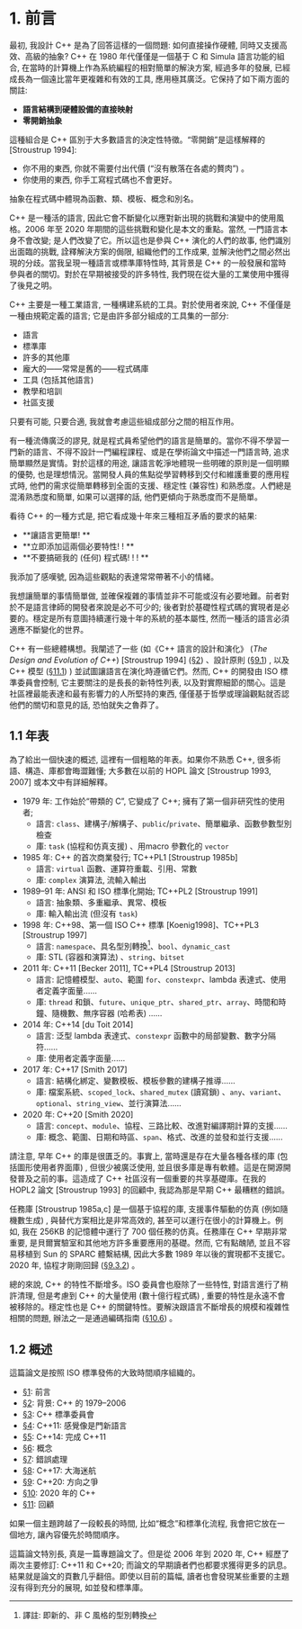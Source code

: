 # 1. 前言

最初, 我設計 C++ 是為了回答這樣的一個問題: 如何直接操作硬體, 同時又支援高效、高級的抽象? C++ 在 1980 年代僅僅是一個基于 C 和 Simula 語言功能的組合, 在當時的計算機上作為系統編程的相對簡單的解決方案, 經過多年的發展, 已經成長為一個遠比當年更複雜和有效的工具, 應用極其廣泛。它保持了如下兩方面的關註: 

- **語言結構到硬體設備的直接映射**
- **零開銷抽象**

這種組合是 C++ 區別于大多數語言的決定性特徵。“零開銷”是這樣解釋的 [Stroustrup 1994]: 

- 你不用的東西, 你就不需要付出代價 (“沒有散落在各處的贅肉”) 。
- 你使用的東西, 你手工寫程式碼也不會更好。

抽象在程式碼中體現為函數、類、模板、概念和別名。

C++ 是一種活的語言, 因此它會不斷變化以應對新出現的挑戰和演變中的使用風格。2006 年至 2020 年期間的這些挑戰和變化是本文的重點。當然, 一門語言本身不會改變; 是人們改變了它。所以這也是參與 C++ 演化的人們的故事, 他們識別出面臨的挑戰, 詮釋解決方案的侷限, 組織他們的工作成果, 並解決他們之間必然出現的分歧。當我呈現一種語言或標準庫特性時, 其背景是 C++ 的一般發展和當時參與者的關切。對於在早期被接受的許多特性, 我們現在從大量的工業使用中獲得了後見之明。

C++ 主要是一種工業語言, 一種構建系統的工具。對於使用者來說, C++ 不僅僅是一種由規範定義的語言; 它是由許多部分組成的工具集的一部分: 

- 語言
- 標準庫
- 許多的其他庫
- 龐大的——常常是舊的——程式碼庫
- 工具 (包括其他語言) 
- 教學和培訓
- 社區支援

只要有可能, 只要合適, 我就會考慮這些組成部分之間的相互作用。

有一種流傳廣泛的謬見, 就是程式員希望他們的語言是簡單的。當你不得不學習一門新的語言、不得不設計一門編程課程、或是在學術論文中描述一門語言時, 追求簡單顯然是實情。對於這樣的用途, 讓語言乾淨地體現一些明確的原則是一個明顯的優勢, 也是理想情況。當開發人員的焦點從學習轉移到交付和維護重要的應用程式時, 他們的需求從簡單轉移到全面的支援、穩定性 (兼容性) 和熟悉度。人們總是混淆熟悉度和簡單, 如果可以選擇的話, 他們更傾向于熟悉度而不是簡單。

看待 C++ 的一種方式是, 把它看成幾十年來三種相互矛盾的要求的結果: 

- **讓語言更簡單! **
- **立即添加這兩個必要特性! ! **
- **不要搞砸我的 (任何) 程式碼! ! ! **

我添加了感嘆號, 因為這些觀點的表達常常帶著不小的情緒。

我想讓簡單的事情簡單做, 並確保複雜的事情並非不可能或沒有必要地難。前者對於不是語言律師的開發者來說是必不可少的; 後者對於基礎性程式碼的實現者是必要的。穩定是所有意圖持續運行幾十年的系統的基本屬性, 然而一種活的語言必須適應不斷變化的世界。

C++ 有一些總體構想。我闡述了一些 (如《C++ 語言的設計和演化》 (*The Design and Evolution of C++*) [Stroustrup 1994] ([§2](02.md#2-背景c-的-19792006)) 、設計原則 ([§9.1](09.md#91-設計原則)) , 以及 C++ 模型 ([§11.1](11.md#111-c-模型)) ) 並試圖讓語言在演化時遵循它們。然而, C++ 的開發由 ISO 標準委員會控制, 它主要關注的是長長的新特性列表, 以及對實際細節的關心。這是社區裡最能表達和最有影響力的人所堅持的東西, 僅僅基于哲學或理論觀點就否認他們的關切和意見的話, 恐怕就失之魯莽了。

## 1.1 年表

為了給出一個快速的概述, 這裡有一個粗略的年表。如果你不熟悉 C++, 很多術語、構造、庫都會晦澀難懂; 大多數在以前的 HOPL 論文 [Stroustrup 1993, 2007] 或本文中有詳細解釋。

- 1979 年: 工作始於“帶類的 C”, 它變成了 C++; 擁有了第一個非研究性的使用者; 
  - 語言: `class`、建構子/解構子、`public`/`private`、簡單繼承、函數參數型別檢查
  - 庫: `task` (協程和仿真支援) 、用macro 參數化的 `vector`
- 1985 年: C++ 的首次商業發行; TC++PL1 [Stroustrup 1985b]
  - 語言: `virtual` 函數、運算符重載、引用、常數
  - 庫: `complex` 演算法, 流輸入輸出
- 1989–91 年: ANSI 和 ISO 標準化開始; TC++PL2 [Stroustrup 1991]
  - 語言: 抽象類、多重繼承、異常、模板
  - 庫: 輸入輸出流 (但沒有 `task`) 
- 1998 年: C++98、第一個 ISO C++ 標準 [Koenig1998]、TC++PL3 [Stroustrup 1997]
  - 語言: `namespace`、具名型別轉換[^1]、`bool`、`dynamic_cast`
  - 庫: STL (容器和演算法) 、`string`、`bitset`
- 2011 年: C++11 [Becker 2011], TC++PL4 [Stroustrup 2013]
  - 語言: 記憶體模型、`auto`、範圍 `for`、`constexpr`、lambda 表達式、使用者定義字面量......
  - 庫: `thread` 和鎖、`future`、`unique_ptr`、`shared_ptr`、`array`、時間和時鐘、隨機數、無序容器 (哈希表) ......
- 2014 年: C++14 [du Toit 2014]
  - 語言: 泛型 lambda 表達式、`constexpr` 函數中的局部變數、數字分隔符......
  - 庫: 使用者定義字面量......
- 2017 年: C++17 [Smith 2017]
  - 語言: 結構化綁定、變數模板、模板參數的建構子推導......
  - 庫: 檔案系統、`scoped_lock`、`shared_mutex` (讀寫鎖) 、`any`、`variant`、`optional`、`string_view`、並行演算法......
- 2020 年: C++20 [Smith 2020]
  - 語言: `concept`、`module`、協程、三路比較、改進對編譯期計算的支援......
  - 庫: 概念、範圍、日期和時區、`span`、格式、改進的並發和並行支援......

請注意, 早年 C++ 的庫是很匱乏的。事實上, 當時還是存在大量各種各樣的庫 (包括圖形使用者界面庫) , 但很少被廣泛使用, 並且很多庫是專有軟體。這是在開源開發普及之前的事。這造成了 C++ 社區沒有一個重要的共享基礎庫。在我的 HOPL2 論文 [Stroustrup 1993] 的回顧中, 我認為那是早期 C++ 最糟糕的錯誤。

任務庫 [Stroustrup 1985a,c] 是一個基于協程的庫, 支援事件驅動的仿真 (例如隨機數生成) , 與替代方案相比是非常高效的, 甚至可以運行在很小的計算機上。例如, 我在 256KB 的記憶體中運行了 700 個任務的仿真。任務庫在 C++ 早期非常重要, 是貝爾實驗室和其他地方許多重要應用的基礎。然而, 它有點醜陋, 並且不容易移植到 Sun 的 SPARC 體繫結構, 因此大多數 1989 年以後的實現都不支援它。2020 年, 協程才剛剛回歸 ([§9.3.2](09.md#932-協程)) 。

總的來說, C++ 的特性不斷增多。ISO 委員會也廢除了一些特性, 對語言進行了稍許清理, 但是考慮到 C++ 的大量使用 (數十億行程式碼) , 重要的特性是永遠不會被移除的。穩定性也是 C++ 的關鍵特性。要解決跟語言不斷增長的規模和複雜性相關的問題, 辦法之一是通過編碼指南 ([§10.6](10.md#106-編碼指南)) 。

## 1.2 概述

這篇論文是按照 ISO 標準發佈的大致時間順序組織的。

- [§1](#1-前言): 前言
- [§2](02.md#2-背景c-的-19792006): 背景: C++ 的 1979–2006
- [§3](03.md#3-c-標準委員會): C++ 標準委員會
- [§4](04.md#4-c11感覺像是門新語言): C++11: 感覺像是門新語言
- [§5](05.md#5-c14完成-c11): C++14: 完成 C++11
- [§6](06.md#6-概念): 概念
- [§7](07.md#7-錯誤處理): 錯誤處理
- [§8](08.md#8-c17大海迷航): C++17: 大海迷航
- [§9](09.md#9-c20方向之爭): C++20: 方向之爭
- [§10](10.md#10-2020-年的-c): 2020 年的 C++
- [§11](11.md#11-回顧): 回顧

如果一個主題跨越了一段較長的時間, 比如“概念”和標準化流程, 我會把它放在一個地方, 讓內容優先於時間順序。

這篇論文特別長, 真是一篇專題論文了。但是從 2006 年到 2020 年, C++ 經歷了兩次主要修訂: C++11 和 C++20; 而論文的早期讀者們也都要求獲得更多的訊息。結果就是論文的頁數几乎翻倍。即使以目前的篇幅, 讀者也會發現某些重要的主題沒有得到充分的展現, 如並發和標準庫。

[^1]: 譯註: 即新的、非 C 風格的型別轉換
